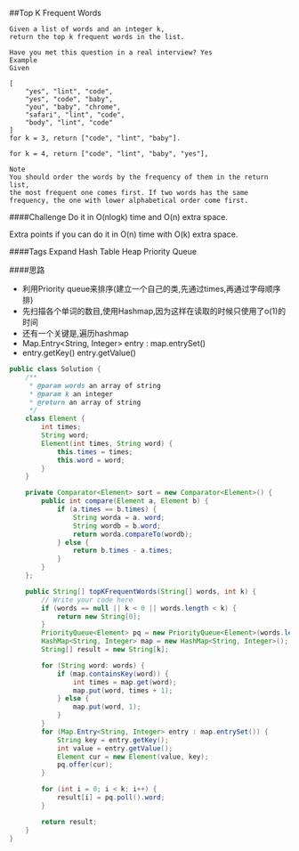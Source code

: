 ##Top K Frequent Words

	Given a list of words and an integer k,
	return the top k frequent words in the list.

	Have you met this question in a real interview? Yes
	Example
	Given

	[
	    "yes", "lint", "code",
	    "yes", "code", "baby",
	    "you", "baby", "chrome",
	    "safari", "lint", "code",
	    "body", "lint", "code"
	]
	for k = 3, return ["code", "lint", "baby"].

	for k = 4, return ["code", "lint", "baby", "yes"],

	Note
	You should order the words by the frequency of them in the return list,
	the most frequent one comes first. If two words has the same frequency, the one with lower alphabetical order come first.

####Challenge
Do it in O(nlogk) time and O(n) extra space.

Extra points if you can do it in O(n) time with O(k) extra space.

####Tags Expand
Hash Table Heap Priority Queue


####思路
- 利用Priority queue来排序(建立一个自己的类,先通过times,再通过字母顺序排)
- 先扫描各个单词的数目,使用Hashmap,因为这样在读取的时候只使用了o(1)的时间
- 还有一个关键是,遍历hashmap
- Map.Entry<String, Integer> entry : map.entrySet()
- entry.getKey() entry.getValue()

```java
public class Solution {
    /**
     * @param words an array of string
     * @param k an integer
     * @return an array of string
     */
    class Element {
        int times;
        String word;
        Element(int times, String word) {
            this.times = times;
            this.word = word;
        }
    }

    private Comparator<Element> sort = new Comparator<Element>() {
        public int compare(Element a, Element b) {
            if (a.times == b.times) {
                String worda = a. word;
                String wordb = b.word;
                return worda.compareTo(wordb);
            } else {
                return b.times - a.times;
            }
        }
    };

    public String[] topKFrequentWords(String[] words, int k) {
        // Write your code here
        if (words == null || k < 0 || words.length < k) {
            return new String[0];
        }
        PriorityQueue<Element> pq = new PriorityQueue<Element>(words.length, sort);
        HashMap<String, Integer> map = new HashMap<String, Integer>();
        String[] result = new String[k];

        for (String word: words) {
            if (map.containsKey(word)) {
                int times = map.get(word);
                map.put(word, times + 1);
            } else {
                map.put(word, 1);
            }
        }
        for (Map.Entry<String, Integer> entry : map.entrySet()) {
            String key = entry.getKey();
            int value = entry.getValue();
            Element cur = new Element(value, key);
            pq.offer(cur);
        }

        for (int i = 0; i < k; i++) {
            result[i] = pq.poll().word;
        }

        return result;
    }
}

```
